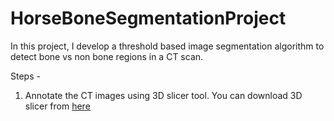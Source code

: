 # HorseBoneSegmentationProject

In this project, I develop a threshold based image segmentation algorithm to detect bone vs non bone regions in a CT scan. 

Steps - 

1. Annotate the CT images using 3D slicer tool. You can download 3D slicer from [here](https://download.slicer.org/)
